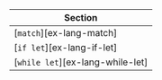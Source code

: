 | Section |
|--------|
| [`match`][ex-lang-match] |
| [`if let`][ex-lang-if-let] |
| [`while let`][ex-lang-while-let] |
